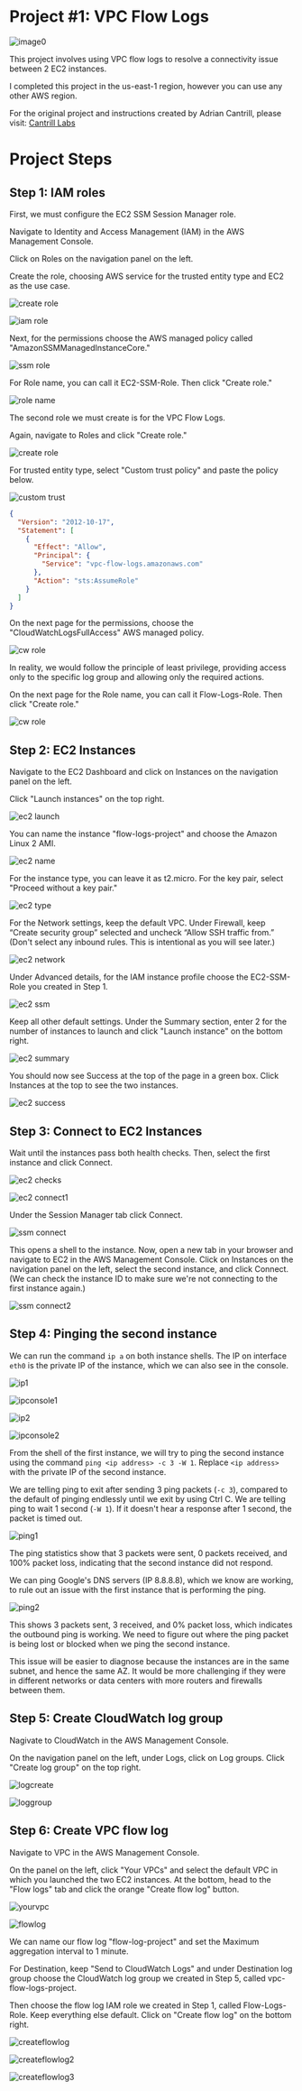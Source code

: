 # Project #1: VPC Flow Logs

![image0](images/flowlogsproject.png)

This project involves using VPC flow logs to resolve a connectivity issue between 2 EC2 instances.

I completed this project in the us-east-1 region, however you can use any other AWS region.

For the original project and instructions created by Adrian Cantrill, please visit: [Cantrill Labs](https://github.com/acantril/learn-cantrill-io-labs/tree/master/00-aws-simple-demos/aws-vpc-flow-logs)

# Project Steps

## Step 1: IAM roles

First, we must configure the EC2 SSM Session Manager role.

Navigate to Identity and Access Management (IAM) in the AWS Management Console. 

Click on Roles on the navigation panel on the left. 

Create the role, choosing AWS service for the trusted entity type and EC2 as the use case.

![create role](images/createroleclick.png)

![iam role](images/iamec2.png)

Next, for the permissions choose the AWS managed policy called "AmazonSSMManagedInstanceCore."

![ssm role](images/ssmrole.png)

For Role name, you can call it EC2-SSM-Role. Then click "Create role."

![role name](images/ssmrolename.png)

The second role we must create is for the VPC Flow Logs. 

Again, navigate to Roles and click "Create role."

![create role](images/createroleclick.png)

For trusted entity type, select "Custom trust policy" and paste the policy below.

![custom trust](images/customtrust.png)

```json
{
  "Version": "2012-10-17",
  "Statement": [
    {
      "Effect": "Allow",
      "Principal": {
        "Service": "vpc-flow-logs.amazonaws.com"
      },
      "Action": "sts:AssumeRole"
    }
  ]
}
```

On the next page for the permissions, choose the "CloudWatchLogsFullAccess" AWS managed policy.

![cw role](images/cwrole.png)

In reality, we would follow the principle of least privilege, providing access only to the specific log group and allowing only the required actions.

On the next page for the Role name, you can call it Flow-Logs-Role. Then click "Create role."

![cw role](images/cwrolename.png)

## Step 2: EC2 Instances

Navigate to the EC2 Dashboard and click on Instances on the navigation panel on the left.

Click "Launch instances" on the top right.

![ec2 launch](images/ec2launch.png)

You can name the instance "flow-logs-project" and choose the Amazon Linux 2 AMI.

![ec2 name](images/nameami.png)

For the instance type, you can leave it as t2.micro. For the key pair, select "Proceed without a key pair."

![ec2 type](images/instancetype.png)

For the Network settings, keep the default VPC. Under Firewall, keep “Create security group” selected and uncheck “Allow SSH traffic from.” (Don't select any inbound rules. This is intentional as you will see later.)

![ec2 network](images/networksetting.png)

Under Advanced details, for the IAM instance profile choose the EC2-SSM-Role you created in Step 1.

![ec2 ssm](images/selectssm.png)

Keep all other default settings. Under the Summary section, enter 2 for the number of instances to launch and click "Launch instance" on the bottom right.

![ec2 summary](images/ec2summarylaunch.png)

You should now see Success at the top of the page in a green box. Click Instances at the top to see the two instances.

![ec2 success](images/ec2success.png)

## Step 3: Connect to EC2 Instances

Wait until the instances pass both health checks. Then, select the first instance and click Connect.

![ec2 checks](images/ec2checks.png)

![ec2 connect1](images/ec2connect1.png)

Under the Session Manager tab click Connect.

![ssm connect](images/ssmconnect.png)

This opens a shell to the instance. Now, open a new tab in your browser and navigate to EC2 in the AWS Management Console. Click on Instances on the navigation panel on the left, select the second instance, and click Connect. (We can check the instance ID to make sure we're not connecting to the first instance again.)

![ssm connect2](images/ssmconnect2.png)

## Step 4: Pinging the second instance

We can run the command `ip a` on both instance shells. The IP on interface `eth0` is the private IP of the instance, which we can also see in the console.

![ip1](images/ip1.png)

![ipconsole1](images/ipconsole1.png)

![ip2](images/ip2.png)

![ipconsole2](images/ipconsole2.png)

From the shell of the first instance, we will try to ping the second instance using the command `ping <ip address> -c 3 -W 1`. Replace `<ip address>` with the private IP of the second instance.

We are telling ping to exit after sending 3 ping packets (`-c 3`), compared to the default of pinging endlessly until we exit by using Ctrl C. We are telling ping to wait 1 second (`-W 1`). If it doesn't hear a response after 1 second, the packet is timed out.

![ping1](images/ping1.png)

The ping statistics show that 3 packets were sent, 0 packets received, and 100% packet loss, indicating that the second instance did not respond.

We can ping Google's DNS servers (IP 8.8.8.8), which we know are working, to rule out an issue with the first instance that is performing the ping.

![ping2](images/ping2.png)

This shows 3 packets sent, 3 received, and 0% packet loss, which indicates the outbound ping is working. We need to figure out where the ping packet is being lost or blocked when we ping the second instance.

This issue will be easier to diagnose because the instances are in the same subnet, and hence the same AZ. It would be more challenging if they were in different networks or data centers with more routers and firewalls between them.

## Step 5: Create CloudWatch log group

Nagivate to CloudWatch in the AWS Management Console.

On the navigation panel on the left, under Logs, click on Log groups. Click "Create log group" on the top right.

![logcreate](images/logcreate.png)

![loggroup](images/loggroup.png)

## Step 6: Create VPC flow log

Navigate to VPC in the AWS Management Console.

On the panel on the left, click "Your VPCs" and select the default VPC in which you launched the two EC2 instances. At the bottom, head to the "Flow logs" tab and click the orange "Create flow log" button.

![yourvpc](images/yourvpc.png)

![flowlog](images/flowlog.png)

We can name our flow log "flow-log-project" and set the Maximum aggregation interval to 1 minute. 

For Destination, keep "Send to CloudWatch Logs" and under Destination log group choose the CloudWatch log group we created in Step 5, called vpc-flow-logs-project.

Then choose the flow log IAM role we created in Step 1, called Flow-Logs-Role. Keep everything else default. Click on "Create flow log" on the bottom right.

![createflowlog](images/createflowlog.png)

![createflowlog2](images/createflowlog2.png)

![createflowlog3](images/createflowlog3.png)

